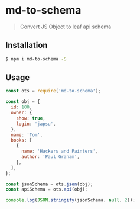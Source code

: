 # md-to-schema

> Convert JS Object to leaf api schema


## Installation

```bash
$ npm i md-to-schema -S
```

## Usage


```js
const ots = require('md-to-schema');

const obj = {
  id: 100,
  owner: {
    show: true,
    login: 'japsu',
  },
  name: 'Tom',
  books: [
    {
      name: 'Hackers and Painters',
      author: 'Paul Graham',
    },
  ],
};

const jsonSchema = ots.json(obj);
const apiSchema = ots.api(obj);

console.log(JSON.stringify(jsonSchema, null, 2));

```
